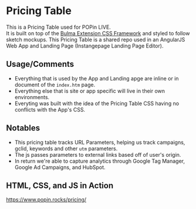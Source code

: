 # Pricing Table

This is a Pricing Table used for POPin LIVE.<br>
It is built on top of the [Bulma Extension CSS Framework](https://wikiki.github.io/components/pricingtable/) and styled to follow sketch mockups. This Pricing Table is a shared repo used in an AngularJS Web App and Landing Page (Instangepage Landing Page Editor).

Usage/Comments
---
- Everything that is used by the App and Landing apge are inline or in document of the `index.htm` page. 
- Everything else that is site or app specific will live in their own environments.<br>
- Everyting was built with the idea of the Pricing Table CSS having no conflicts with the App's CSS.

Notables
---
- This pricing table tracks URL Parameters, helping us track campaigns, gclid, keywords and other `utm` parameters.
- The js passes parameters to external links based off of user's origin.
- In return we're able to capture analytics through Google Tag Manager, Google Ad Campaigns, and HubSpot.

HTML, CSS, and JS in Action
--
https://www.popin.rocks/pricing/
